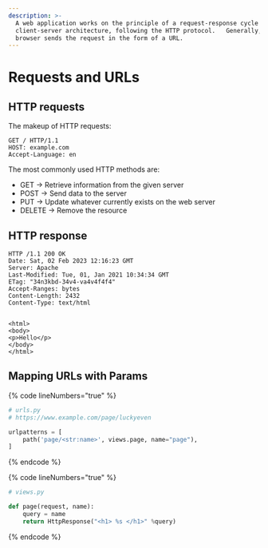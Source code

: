 ```yaml
---
description: >-
  A web application works on the principle of a request-response cycle in a
  client-server architecture, following the HTTP protocol.   Generally, a
  browser sends the request in the form of a URL.
---
```


# Requests and URLs

## HTTP requests

The makeup of HTTP requests:

```
GET / HTTP/1.1
HOST: example.com
Accept-Language: en
```

The most commonly used HTTP methods are:

* GET   -> Retrieve information from the given server
* POST  -> Send data to the server
* PUT  -> Update whatever currently exists on the web server
* DELETE  -> Remove the resource

## HTTP response

```
HTTP /1.1 200 OK
Date: Sat, 02 Feb 2023 12:16:23 GMT
Server: Apache
Last-Modified: Tue, 01, Jan 2021 10:34:34 GMT
ETag: "34n3kbd-34v4-va4v4f4f4"
Accept-Ranges: bytes
Content-Length: 2432
Content-Type: text/html


<html>
<body>
<p>Hello</p>
</body>
</html>
```

## Mapping URLs with Params

{% code lineNumbers="true" %}
```python
# urls.py
# https://www.example.com/page/luckyeven

urlpatterns = [
    path('page/<str:name>', views.page, name="page"),
]
```
{% endcode %}

{% code lineNumbers="true" %}
```python
# views.py

def page(request, name):
    query = name
    return HttpResponse("<h1> %s </h1>" %query)
```
{% endcode %}











